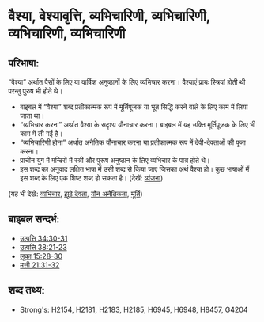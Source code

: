 # वैश्या, वेश्यावृत्ति, व्यभिचारिणी, व्यभिचारिणी, व्यभिचारिणी, व्यभिचारिणी  # 

## परिभाषा: ##

“वैश्या” अर्थात पैसों के लिए या वार्षिक अनुष्ठानों के लिए व्यभिचार करना। वैश्याएं प्रायः स्त्रियां होती थी परन्तु पुरुष भी होते थे।

* बाइबल में “वैश्या” शब्द प्रतीकात्मक रूप में मूर्तिपूजक या भूत सिद्धि करने वाले के लिए काम में लिया जाता था।
* “व्यभिचार करना” अर्थात वैश्या के सदृश्य यौनाचार करना। बाइबल में यह उक्ति मूर्तिपूजक के लिए भी काम में ली गई है।
* “व्यभिचारिणी होना” अर्थात अनैतिक यौनाचार करना या प्रतीकात्मक रूप में देवी-देवताओं की पूजा करना।
* प्राचीन युग में मन्दिरों में स्त्री और पुरूष अनुष्ठान के लिए व्यभिचार के पात्र होते थे।
* इस शब्द का अनुवाद लक्षित भाषा में उसी शब्द से किया जाए जिसका अर्थ वैश्या हो। कुछ भाषाओं में इस शब्द के लिए एक शिष्ट शब्द हो सकता है। (देखें: [व्यंजना](rc://hi/ta/man/translate/figs-euphemism))

(यह भी देखें: [व्यभिचार](../kt/adultery.md), [झूठे देवता](../kt/falsegod.md), [यौन अनैतिकता](../other/fornication.md), [मूर्ति](../other/idol.md))

## बाइबल सन्दर्भ: ##

* [उत्पत्ति 34:30-31](rc://hi/tn/help/gen/34/30)
* [उत्पत्ति 38:21-23](rc://hi/tn/help/gen/38/21)
* [लूका 15:28-30](rc://hi/tn/help/luk/15/28)
* [मत्ती 21:31-32](rc://hi/tn/help/mat/21/31)

## शब्द तथ्य: ##

* Strong's: H2154, H2181, H2183, H2185, H6945, H6948, H8457, G4204
